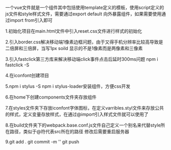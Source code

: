 一个vue文件就是一个组件其中包括使用template定义的模板，使用script定义的js文件和style样式文件，需要通过export default 向外暴露组件，如果需要使用通过import from引入即可



1.初始化项目在main.html文件中引入reset.css文件进行样式的初始化

2.引入border.css解决移动端1像素边框问题，由于又得手机分辨率比较高导致是二倍屏和三倍屏，当写1px soild 显示的不是1像素而是两像素和三像素

3.引入fastclick第三方库来解决移动端click事件点击后延时300ms问题 npm i fastclick -S

4.在iconfont创建项目

5.npm i stylus -S  npm i stylus-loader安装组件，方便css开发  

6.在home下创建components文件夹存放组件

7.在styles文件夹下存放iconfont字体图标，在定义varribles.styl文件来存放公共的样式，定义变量存放样式，在通过@import引入样式文件就可以使用了

8.在build文件夹下的webpack.base.conf.js文件自己定义一个别名来代替style所在路径，类似于@符代表src所在的路径 修改后需要重启服务器

9.git add . git commit -m '' git push